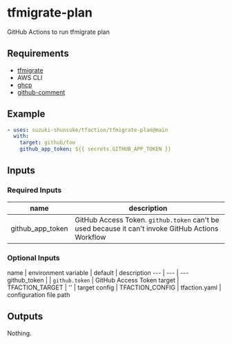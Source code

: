 # tfmigrate-plan

GitHub Actions to run tfmigrate plan

## Requirements

* [tfmigrate](https://github.com/minamijoyo/tfmigrate)
* AWS CLI
* [ghcp](https://github.com/int128/ghcp)
* [github-comment](https://github.com/suzuki-shunsuke/github-comment)

## Example

```yaml
- uses: suzuki-shunsuke/tfaction/tfmigrate-plan@main
  with:
    target: github/foo
    github_app_token: ${{ secrets.GITHUB_APP_TOKEN }}
```

## Inputs

### Required Inputs

name | description
--- | ---
github_app_token | GitHub Access Token. `github.token` can't be used because it can't invoke GitHub Actions Workflow

### Optional Inputs

name | environment variable | default | description
--- | --- | ---
github_token | | `github.token` | GitHub Access Token
target | TFACTION_TARGET | '' | target
config | TFACTION_CONFIG | tfaction.yaml | configuration file path

## Outputs

Nothing.
